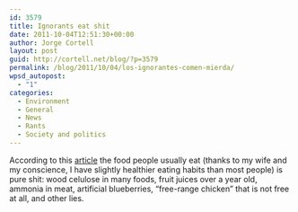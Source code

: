 ```yaml
---
id: 3579
title: Ignorants eat shit
date: 2011-10-04T12:51:30+00:00
author: Jorge Cortell
layout: post
guid: http://cortell.net/blog/?p=3579
permalink: /blog/2011/10/04/los-ignorantes-comen-mierda/
wpsd_autopost:
  - "1"
categories:
  - Environment
  - General
  - News
  - Rants
  - Society and politics
---
```

According to this <a title="http://www.cracked.com/article_19433_the-6-most-horrifying-lies-food-industry-feeding-you.html" href="http://www.cracked.com/article_19433_the-6-most-horrifying-lies-food-industry-feeding-you.html" target="_blank">article</a> the food people usually eat (thanks to my wife and my conscience, I have slightly healthier eating habits than most people) is pure shit: wood celulose in many foods, fruit juices over a year old, ammonia in meat, artificial blueberries, &#8220;free-range chicken&#8221; that is not free at all, and other lies.